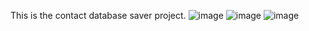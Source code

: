 This is the contact database saver project.
![image](https://github.com/user-attachments/assets/56060eab-4be0-4c9e-aa45-206de0c78ce2)
![image](https://github.com/user-attachments/assets/2798d881-1cd4-405c-9f41-090d4a137ebd)
![image](https://github.com/user-attachments/assets/793122dc-556d-4022-896e-c4b5e1491d64)
